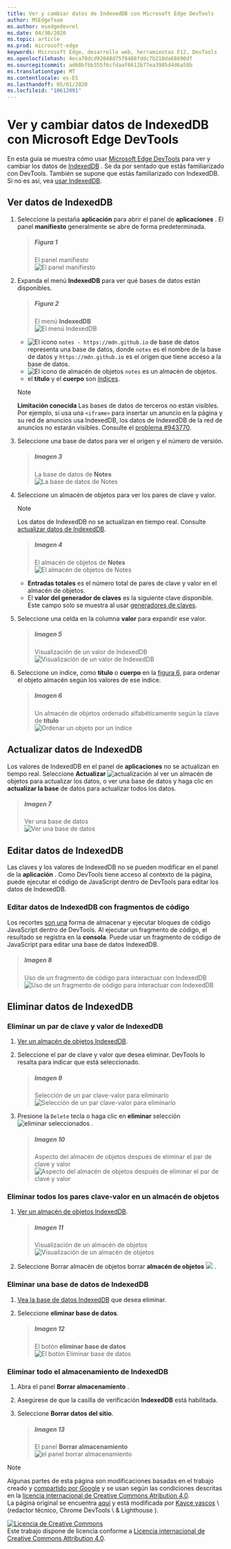 ```yaml
---
title: Ver y cambiar datos de IndexedDB con Microsoft Edge DevTools
author: MSEdgeTeam
ms.author: msedgedevrel
ms.date: 04/30/2020
ms.topic: article
ms.prod: microsoft-edge
keywords: Microsoft Edge, desarrollo web, herramientas F12, DevTools
ms.openlocfilehash: 4eca78dcd92048d75f8488fddc7b210da68690df
ms.sourcegitcommit: ad68bfbb355f6cfdaaf6612b77ea3985d4d6a58b
ms.translationtype: MT
ms.contentlocale: es-ES
ms.lasthandoff: 05/01/2020
ms.locfileid: "10612091"
---
```

<!-- Copyright Kayce Basques 

   Licensed under the Apache License, Version 2.0 (the "License");
   you may not use this file except in compliance with the License.
   You may obtain a copy of the License at

       https://www.apache.org/licenses/LICENSE-2.0

   Unless required by applicable law or agreed to in writing, software
   distributed under the License is distributed on an "AS IS" BASIS,
   WITHOUT WARRANTIES OR CONDITIONS OF ANY KIND, either express or implied.
   See the License for the specific language governing permissions and
   limitations under the License.  -->  





# Ver y cambiar datos de IndexedDB con Microsoft Edge DevTools   

  

En esta guía se muestra cómo usar [Microsoft Edge DevTools][MicrosoftEdgeDevTools] para ver y cambiar los datos de [IndexedDB][MDNIndexedDBAPI] .  Se da por sentado que estás familiarizado con DevTools.  También se supone que estás familiarizado con IndexedDB.  Si no es así, vea [usar IndexedDB][MDNUsingIndexedDB].  

## Ver datos de IndexedDB   

1.  Seleccione la pestaña **aplicación** para abrir el panel de **aplicaciones** .  El panel **manifiesto** generalmente se abre de forma predeterminada.  
    
    > ##### Figura 1  
    > El panel manifiesto  
    > ![El panel manifiesto][ImageManifest]  

1.  Expanda el menú **IndexedDB** para ver qué bases de datos están disponibles.  
    
    > ##### Figura 2  
    > El menú **IndexedDB**  
    > ![El menú IndexedDB][ImageIndexedDBMenu]  
    
    *   ![El icono ][ImageDatabaseIcon] `notes - https://mdn.github.io` de base de datos representa una base de datos, donde `notes` es el nombre de la base de datos y `https://mdn.github.io` es el origen que tiene acceso a la base de datos.  
    *   ![El icono de almacén de objetos ][ImageObjectStoreIcon] `notes` es un almacén de objetos.  
    *   el **título** y el **cuerpo** son [índices][MDNUsingIndexedDBUsingIndex].  
    
    > [!NOTE]
    > **Limitación conocida**  Las bases de datos de terceros no están visibles.  Por ejemplo, si usa una `<iframe>` para insertar un anuncio en la página y su red de anuncios usa IndexedDB, los datos de IndexedDB de la red de anuncios no estarán visibles.  Consulte el [problema #943770][ChromiumIssue943770].  
    
1.  Seleccione una base de datos para ver el origen y el número de versión.  
    
    > ##### Imagen 3  
    > La base de datos de **Notes**  
    > ![La base de datos de Notes][ImageIndexedDBDatabase]  
    
1.  Seleccione un almacén de objetos para ver los pares de clave y valor.  
    
    > [!NOTE]
    > Los datos de IndexedDB no se actualizan en tiempo real.  Consulte [actualizar datos de IndexedDB](#refresh-indexeddb-data).  
    
    > ##### Imagen 4  
    > El almacén de objetos de **Notes**  
    > ![El almacén de objetos de Notes][ImageIndexedDBObjectStore]  

    *   **Entradas totales** es el número total de pares de clave y valor en el almacén de objetos.  
    *   El **valor del generador de claves** es la siguiente clave disponible.  Este campo solo se muestra al usar [generadores de claves][MDNBasicConceptsKeyGenerator].  

1.  Seleccione una celda en la columna **valor** para expandir ese valor.  
    
    > ##### Imagen 5  
    > Visualización de un valor de IndexedDB  
    > ![Visualización de un valor de IndexedDB][ImageIndexedBDValue]  
    
1.  Seleccione un índice, como **título** o **cuerpo** en la [figura 6](#figure-6), para ordenar el objeto almacén según los valores de ese índice.  
   
    > ##### Imagen 6  
    > Un almacén de objetos ordenado alfabéticamente según la clave de **título**  
    > ![Ordenar un objeto por un índice][ImageIndexedDBIndex]  

## Actualizar datos de IndexedDB   

Los valores de IndexedDB en el panel de **aplicaciones** no se actualizan en tiempo real.  Seleccione **Actualizar** ![ actualización ][ImageReloadIcon] al ver un almacén de objetos para actualizar los datos, o ver una base de datos y haga clic en **actualizar la base** de datos para actualizar todos los datos.  

> ##### Imagen 7  
> Ver una base de datos  
> ![Ver una base de datos][ImageIndexedDBDatabase2]  

## Editar datos de IndexedDB   

Las claves y los valores de IndexedDB no se pueden modificar en el panel de la **aplicación** .  Como DevTools tiene acceso al contexto de la página, puede ejecutar el código de JavaScript dentro de DevTools para editar los datos de IndexedDB.  

### Editar datos de IndexedDB con fragmentos de código   

Los recortes [son una][DevtoolsJavascriptSnippets] forma de almacenar y ejecutar bloques de código JavaScript dentro de DevTools.  Al ejecutar un fragmento de código, el resultado se registra en la **consola**.  Puede usar un fragmento de código de JavaScript para editar una base de datos IndexedDB.  

> ##### Imagen 8  
> Uso de un fragmento de código para interactuar con IndexedDB  
> ![Uso de un fragmento de código para interactuar con IndexedDB][ImageIndexedDBSnippet]  

## Eliminar datos de IndexedDB   

### Eliminar un par de clave y valor de IndexedDB   

1.  [Ver un almacén de objetos IndexedDB](#view-indexeddb-data).  
1.  Seleccione el par de clave y valor que desea eliminar.  DevTools lo resalta para indicar que está seleccionado.  
    
    > ##### Imagen 9  
    > Selección de un par clave-valor para eliminarlo  
    > ![Selección de un par clave-valor para eliminarlo][ImageIndexedDBKeyValuePair]  

1.  Presione la `Delete` tecla o haga clic en **eliminar** selección ![ eliminar seleccionados ][ImageDeleteIcon] .  
    
    > ##### Imagen 10  
    > Aspecto del almacén de objetos después de eliminar el par de clave y valor  
    > ![Aspecto del almacén de objetos después de eliminar el par de clave y valor][ImageIndexedDBKeyValuePairDeleted]  

### Eliminar todos los pares clave-valor en un almacén de objetos   

1.  [Ver un almacén de objetos IndexedDB](#view-indexeddb-data).  
    
    > ##### Imagen 11  
    > Visualización de un almacén de objetos  
    > ![Visualización de un almacén de objetos][ImageIndexedDBObjectStore]  

1.  Seleccione Borrar almacén de objetos borrar **almacén de objetos** ![ ][ImageClearIcon] .  

### Eliminar una base de datos de IndexedDB   

1.  [Vea la base de datos IndexedDB](#view-indexeddb-data) que desea eliminar.  
1.  Seleccione **eliminar base de datos**.  
    
    > ##### Imagen 12  
    > El botón **eliminar base de datos**  
    > ![El botón Eliminar base de datos][ImageIndexedDBDatabase]  

### Eliminar todo el almacenamiento de IndexedDB   

1.  Abra el panel **Borrar almacenamiento** .  

1.  Asegúrese de que la casilla de verificación **IndexedDB** está habilitada.  

1.  Seleccione **Borrar datos del sitio**.  
    
    > ##### Imagen 13  
    > El panel **Borrar almacenamiento** ![ el panel borrar almacenamiento][ImageIndexedDBClearStorage]  

 



<!-- image links -->  

[ImageClearIcon]: /microsoft-edge/devtools-guide-chromium/media/clear-icon.msft.png  
[ImageDatabaseIcon]: /microsoft-edge/devtools-guide-chromium/media/database-icon.msft.png  
[ImageDeleteIcon]: /microsoft-edge/devtools-guide-chromium/media/delete-icon.msft.png  
[ImageObjectStoreIcon]: /microsoft-edge/devtools-guide-chromium/media/object-store-icon.msft.png  
[ImageReloadIcon]: /microsoft-edge/devtools-guide-chromium/media/reload-icon.msft.png  

[ImageManifest]: /microsoft-edge/devtools-guide-chromium/media/storage-application-manifest-empty.msft.png "Ilustración 1: el panel manifiesto"  
[ImageIndexedDBMenu]: /microsoft-edge/devtools-guide-chromium/media/storage-application-storage-indexeddb.msft.png "Ilustración 2: el menú IndexedDB"  
[ImageIndexedDBDatabase]: /microsoft-edge/devtools-guide-chromium/media/storage-application-storage-indexeddb-notes_db.msft.png "Ilustración 3: la notes_db base de datos"  
[ImageIndexedDBObjectStore]: /microsoft-edge/devtools-guide-chromium/media/storage-application-storage-indexeddb-notes_db-notes_os.msft.png "Ilustración 4: el almacén de objetos de notes_os"  
[ImageIndexedBDValue]: /microsoft-edge/devtools-guide-chromium/media/storage-application-storage-indexeddb-notes_db-notes_os-edge-chromium.msft.png "Ilustración 5: ver un valor de IndexedDB"  
[ImageIndexedDBIndex]: /microsoft-edge/devtools-guide-chromium/media/storage-application-storage-indexeddb-notes_db-notes_os-title.msft.png "Ilustración 6: ordenar un objeto almacenado por un índice"  
[ImageIndexedDBDatabase2]: /microsoft-edge/devtools-guide-chromium/media/storage-application-storage-indexeddb-notes_db-notes_os-refresh-database.msft.png "Ilustración 7: ver una base de datos"  
[ImageIndexedDBSnippet]: /microsoft-edge/devtools-guide-chromium/media/storage-sources-snippets-indexeddb-output.msft.png "Ilustración 8: uso de un fragmento de código para interactuar con IndexedDB"  
[ImageIndexedDBKeyValuePair]: /microsoft-edge/devtools-guide-chromium/media/storage-application-storage-indexeddb-notes_db-notes_os2.msft.png "Ilustración 9: selección de un par clave-valor para eliminarlo"  
[ImageIndexedDBKeyValuePairDeleted]: /microsoft-edge/devtools-guide-chromium/media/storage-application-storage-indexeddb-notes_db-notes_os-delete-selected.msft.png "Ilustración 10: el aspecto del almacén de objetos después de que se haya eliminado el par de clave y valor"  
[ImageIndexedDBObjectStore]: /microsoft-edge/devtools-guide-chromium/media/storage-application-storage-indexeddb-notes_db-notes_os-clear-object-store.msft.png "Ilustración 11: visualización de un almacén de objetos"  
[ImageIndexedDBDatabase]: /microsoft-edge/devtools-guide-chromium/media/storage-application-storage-indexeddb-notes_db-delete-database.msft.png "Ilustración 12: el botón Eliminar base de datos"  
[ImageIndexedDBClearStorage]: /microsoft-edge/devtools-guide-chromium/media/storage-application-clear-storage-indexeddb-clear-site-data.msft.png "Ilustración 13: el panel borrar almacenamiento"  

<!-- links -->  

[MicrosoftEdgeDevTools]: /microsoft-edge/devtools-guide-chromium "Herramientas para desarrolladores de Microsoft Edge (cromo)"  
[DevtoolsJavascriptSnippets]: /microsoft-edge/devtools-guide-chromium/javascript/snippets "Ejecutar fragmentos de código de JavaScript en cualquier página con Microsoft Edge DevTools"  

[ChromiumIssue943770]: https://crbug.com/943770 "943770-DevTools: Mostrar bases de datos de IndexedDB de iframe, cromo-monorail"  

[MDNBasicConceptsKeyGenerator]: https://developer.mozilla.org/docs/Web/API/IndexedDB_API/Basic_Concepts_Behind_IndexedDB#gloss_keygenerator "Generador de claves: conceptos básicos | MDN"  
[MDNIndexedDBAPI]: https://developer.mozilla.org/docs/Web/API/IndexedDB_API "API de IndexedDB | MDN"  
[MDNUsingIndexedDB]: https://developer.mozilla.org/docs/Web/API/IndexedDB_API/Using_IndexedDB "Uso de IndexedDB | MDN"  
[MDNUsingIndexedDBUsingIndex]: https://developer.mozilla.org/docs/Web/API/IndexedDB_API/Using_IndexedDB#Using_an_index "Usar un índice-Using IndexedDB | MDN"  

> [!NOTE]
> Algunas partes de esta página son modificaciones basadas en el trabajo creado y [compartido por Google][GoogleSitePolicies] y se usan según las condiciones descritas en la [licencia internacional de Creative Commons Atribution 4,0][CCA4IL].  
> La página original se encuentra [aquí](https://developers.google.com/web/tools/chrome-devtools/storage/indexeddb) y está modificada por [Kayce vascos][KayceBasques] \ (redactor técnico, Chrome DevTools \ & Lighthouse \).  

[![Licencia de Creative Commons][CCby4Image]][CCA4IL]  
Este trabajo dispone de licencia conforme a [Licencia internacional de Creative Commons Attribution 4.0][CCA4IL].  

[CCA4IL]: https://creativecommons.org/licenses/by/4.0  
[CCby4Image]: https://i.creativecommons.org/l/by/4.0/88x31.png  
[GoogleSitePolicies]: https://developers.google.com/terms/site-policies  
[KayceBasques]: https://developers.google.com/web/resources/contributors/kaycebasques  
